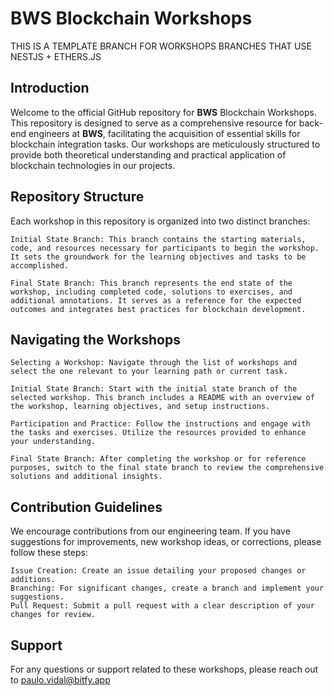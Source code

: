 # BWS Blockchain Workshops

THIS IS A TEMPLATE BRANCH FOR WORKSHOPS BRANCHES THAT USE NESTJS + ETHERS.JS

## Introduction

Welcome to the official GitHub repository for **BWS** Blockchain Workshops. This repository is designed to serve as a comprehensive resource for back-end engineers at **BWS**, facilitating the acquisition of essential skills for blockchain integration tasks. Our workshops are meticulously structured to provide both theoretical understanding and practical application of blockchain technologies in our projects.

## Repository Structure

Each workshop in this repository is organized into two distinct branches:

    Initial State Branch: This branch contains the starting materials, code, and resources necessary for participants to begin the workshop. It sets the groundwork for the learning objectives and tasks to be accomplished.

    Final State Branch: This branch represents the end state of the workshop, including completed code, solutions to exercises, and additional annotations. It serves as a reference for the expected outcomes and integrates best practices for blockchain development.

## Navigating the Workshops

    Selecting a Workshop: Navigate through the list of workshops and select the one relevant to your learning path or current task.

    Initial State Branch: Start with the initial state branch of the selected workshop. This branch includes a README with an overview of the workshop, learning objectives, and setup instructions.

    Participation and Practice: Follow the instructions and engage with the tasks and exercises. Utilize the resources provided to enhance your understanding.

    Final State Branch: After completing the workshop or for reference purposes, switch to the final state branch to review the comprehensive solutions and additional insights.

## Contribution Guidelines

We encourage contributions from our engineering team. If you have suggestions for improvements, new workshop ideas, or corrections, please follow these steps:

    Issue Creation: Create an issue detailing your proposed changes or additions.
    Branching: For significant changes, create a branch and implement your suggestions.
    Pull Request: Submit a pull request with a clear description of your changes for review.

## Support

For any questions or support related to these workshops, please reach out to paulo.vidal@bitfy.app
